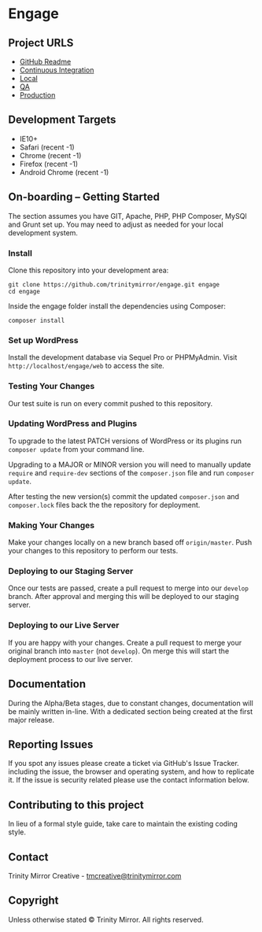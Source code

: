 # Engage

## Project URLS

- [GitHub Readme](https://github.com/trinitymirror/engage/blob/master/README.md)
- [Continuous Integration](https://codeship.com/projects/79191/)
- [Local](http://localhost/engage/web/)
- [QA](http://staging.engage.trinitymirror.com)
- [Production](http://engage.trinitymirror.com)

## Development Targets

- IE10+
- Safari (recent -1)
- Chrome (recent -1)
- Firefox (recent -1)
- Android Chrome (recent -1)

## On-boarding – Getting Started

The section assumes you have GIT, Apache, PHP, PHP Composer, MySQl and Grunt set up. You may need to adjust as needed for your local development system.

### Install

Clone this repository into your development area:

```
git clone https://github.com/trinitymirror/engage.git engage
cd engage
```

Inside the engage folder install the dependencies using Composer:

```
composer install
```

### Set up WordPress

Install the development database via Sequel Pro or PHPMyAdmin. Visit `http://localhost/engage/web` to access the site.

### Testing Your Changes

Our test suite is run on every commit pushed to this repository.

### Updating WordPress and Plugins

To upgrade to the latest PATCH versions of WordPress or its plugins run `composer update` from your command line.

Upgrading to a MAJOR or MINOR version you will need to manually update `require` and `require-dev` sections of the `composer.json` file and run `composer update`.

After testing the new version(s) commit the updated `composer.json` and `composer.lock` files back the the repository for deployment.

### Making Your Changes

Make your changes locally on a new branch based off `origin/master`. Push your changes to this repository to perform our tests.

### Deploying to our Staging Server

Once our tests are passed, create a pull request to merge into our `develop` branch. After approval and merging this will be deployed to our staging server.

### Deploying to our Live Server

If you are happy with your changes. Create a pull request to merge your original branch into `master` (not `develop`). On merge this will start the deployment process to our live server.

## Documentation

During the Alpha/Beta stages, due to constant changes, documentation will be mainly written in-line. With a dedicated section being created at the first major release.

## Reporting Issues

If you spot any issues please create a ticket via GitHub's Issue Tracker. including the issue, the browser and operating system, and how to replicate it. If the issue is security related please use the contact information below.

## Contributing to this project

In lieu of a formal style guide, take care to maintain the existing coding style.

## Contact

Trinity Mirror Creative - [tmcreative@trinitymirror.com](tmcreative@trinitymirror.com)

## Copyright

Unless otherwise stated © Trinity Mirror. All rights reserved.
